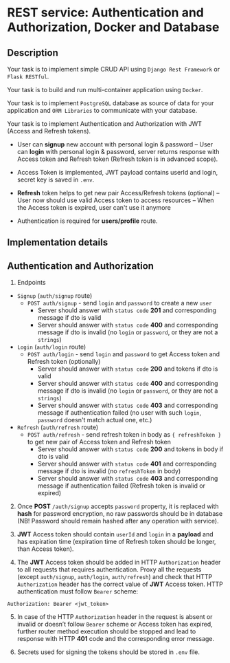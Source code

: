 # REST service: Authentication and Authorization, Docker and Database

## Description

Your task is to implement simple CRUD API using `Django Rest Framework` or `Flask RESTful`.

Your task is to build and run multi-container application using `Docker`.

Your task is to implement `PostgreSQL` database as source of data for your application and `ORM Libraries` to communicate with your database.

Your task is to implement Authentication and Authorization with JWT (Access and Refresh tokens).

- User can **signup** new account with personal login & password
  – User can **login** with personal login & password, server returns response with Access token and Refresh token (Refresh token is in advanced scope).
- Access Token is implemented, JWT payload contains userId and login, secret key is saved in `.env`.
- **Refresh** token helps to get new pair Access/Refresh tokens (optional)
  – User now should use valid Access token to access resources
  – When the Access token is expired, user can't use it anymore

- Authentication is required for **users/profile** route.

## Implementation details

## Authentication and Authorization

1. Endpoints

- `Signup` (`auth/signup` route)
  - `POST auth/signup` - send `login` and `password` to create a new `user`
    - Server should answer with `status code` **201** and corresponding message if dto is valid
    - Server should answer with `status code` **400** and corresponding message if dto is invalid (no `login` or `password`, or they are not a `strings`)
- `Login` (`auth/login` route)
  - `POST auth/login` - send `login` and `password` to get Access token and Refresh token (optionally)
    - Server should answer with `status code` **200** and tokens if dto is valid
    - Server should answer with `status code` **400** and corresponding message if dto is invalid (no `login` or `password`, or they are not a `strings`)
    - Server should answer with `status code` **403** and corresponding message if authentication failed (no user with such `login`, `password` doesn't match actual one, etc.)
- `Refresh` (`auth/refresh` route)
  - `POST auth/refresh` - send refresh token in body as `{ refreshToken }` to get new pair of Access token and Refresh token
    - Server should answer with `status code` **200** and tokens in body if dto is valid
    - Server should answer with `status code` **401** and corresponding message if dto is invalid (no `refreshToken` in body)
    - Server should answer with `status code` **403** and corresponding message if authentication failed (Refresh token is invalid or expired)

2. Once **POST** `/auth/signup` accepts `password` property, it is replaced with **hash** for password encryption, no raw passwords should be in database (NB! Password should remain hashed after any operation with service).

3. **JWT** Access token should contain `userId` and `login` in a **payload** and has expiration time (expiration time of Refresh token should be longer, than Access token).

4. The **JWT** Access token should be added in HTTP `Authorization` header to all requests that requires authentication. Proxy all the requests (except `auth/signup`, `auth/login`, `auth/refresh`) and check that HTTP `Authorization` header has the correct value of **JWT** Access token.
   HTTP authentication must follow `Bearer` scheme:

```
Authorization: Bearer <jwt_token>
```

5. In case of the HTTP `Authorization` header in the request is absent or invalid or doesn’t follow `Bearer` scheme or Access token has expired, further router method execution should be stopped and lead to response with HTTP **401** code and the corresponding error message.

6. Secrets used for signing the tokens should be stored in `.env` file.
